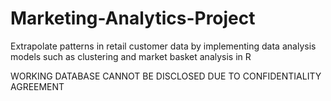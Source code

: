 # Marketing-Analytics-Project
Extrapolate patterns in retail customer data by implementing data analysis models such as clustering and market basket analysis in R

WORKING DATABASE CANNOT BE DISCLOSED DUE TO CONFIDENTIALITY AGREEMENT 
